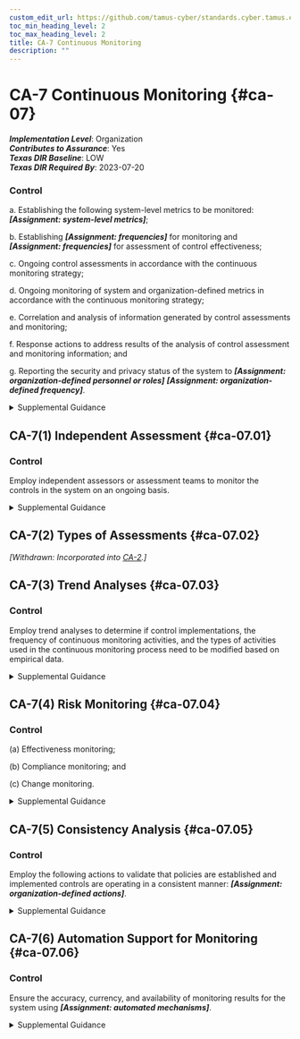 ```yaml
---
custom_edit_url: https://github.com/tamus-cyber/standards.cyber.tamus.edu/tree/main/static/content/tamus.edu/TAMUS_profile.xml
toc_min_heading_level: 2
toc_max_heading_level: 2
title: CA-7 Continuous Monitoring
description: ""
---
```


# CA-7 Continuous Monitoring {#ca-07}

_**Implementation Level**_: Organization\
_**Contributes to Assurance**_: Yes\
_**Texas DIR Baseline**_: LOW\
_**Texas DIR Required By**_: 2023-07-20

### Control

a. Establishing the following system-level metrics to be monitored: _**[Assignment: system-level metrics]**_;

b. Establishing _**[Assignment: frequencies]**_ for monitoring and _**[Assignment: frequencies]**_ for assessment of control effectiveness;

c. Ongoing control assessments in accordance with the continuous monitoring strategy;

d. Ongoing monitoring of system and organization-defined metrics in accordance with the continuous monitoring strategy;

e. Correlation and analysis of information generated by control assessments and monitoring;

f. Response actions to address results of the analysis of control assessment and monitoring information; and

g. Reporting the security and privacy status of the system to _**[Assignment: organization-defined personnel or roles]**_
                  _**[Assignment: organization-defined frequency]**_.

<details>
  <summary>Supplemental Guidance</summary>

a. Establishing the following system-level metrics to be monitored: _**[Assignment: system-level metrics]**_;

b. Establishing _**[Assignment: frequencies]**_ for monitoring and _**[Assignment: frequencies]**_ for assessment of control effectiveness;

c. Ongoing control assessments in accordance with the continuous monitoring strategy;

d. Ongoing monitoring of system and organization-defined metrics in accordance with the continuous monitoring strategy;

e. Correlation and analysis of information generated by control assessments and monitoring;

f. Response actions to address results of the analysis of control assessment and monitoring information; and

g. Reporting the security and privacy status of the system to _**[Assignment: organization-defined personnel or roles]**_
                  _**[Assignment: organization-defined frequency]**_.

</details>

## CA-7(1) Independent Assessment {#ca-07.01}

### Control

Employ independent assessors or assessment teams to monitor the controls in the system on an ongoing basis.

<details>
  <summary>Supplemental Guidance</summary>

Employ independent assessors or assessment teams to monitor the controls in the system on an ongoing basis.

</details>

## CA-7(2) Types of Assessments {#ca-07.02}

_[Withdrawn: Incorporated into [CA-2](../ca/ca-02#ca-02).]_

## CA-7(3) Trend Analyses {#ca-07.03}

### Control

Employ trend analyses to determine if control implementations, the frequency of continuous monitoring activities, and the types of activities used in the continuous monitoring process need to be modified based on empirical data.

<details>
  <summary>Supplemental Guidance</summary>

Employ trend analyses to determine if control implementations, the frequency of continuous monitoring activities, and the types of activities used in the continuous monitoring process need to be modified based on empirical data.

</details>

## CA-7(4) Risk Monitoring {#ca-07.04}

### Control

(a) Effectiveness monitoring;

(b) Compliance monitoring; and

(c) Change monitoring.

<details>
  <summary>Supplemental Guidance</summary>

(a) Effectiveness monitoring;

(b) Compliance monitoring; and

(c) Change monitoring.

</details>

## CA-7(5) Consistency Analysis {#ca-07.05}

### Control

Employ the following actions to validate that policies are established and implemented controls are operating in a consistent manner: _**[Assignment: organization-defined actions]**_.

<details>
  <summary>Supplemental Guidance</summary>

Employ the following actions to validate that policies are established and implemented controls are operating in a consistent manner: _**[Assignment: organization-defined actions]**_.

</details>

## CA-7(6) Automation Support for Monitoring {#ca-07.06}

### Control

Ensure the accuracy, currency, and availability of monitoring results for the system using _**[Assignment: automated mechanisms]**_.

<details>
  <summary>Supplemental Guidance</summary>

Ensure the accuracy, currency, and availability of monitoring results for the system using _**[Assignment: automated mechanisms]**_.

</details>

